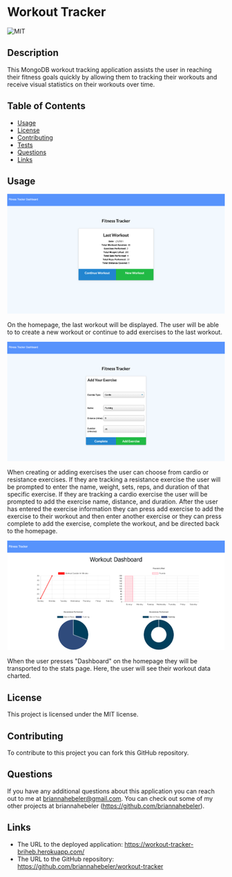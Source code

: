 # Workout Tracker
![MIT](https://img.shields.io/badge/license-MIT-blueviolet)

## Description 
This MongoDB workout tracking application assists the user in reaching their fitness goals quickly by allowing them to tracking their workouts and receive visual statistics on their workouts over time.

## Table of Contents  
* [Usage](#usage)
* [License](#license)
* [Contributing](#contributing)
* [Tests](#tests)
* [Questions](#questions)
* [Links](#links)

## Usage 
![](./public/assets/images/homePage.png)

On the homepage, the last workout will be displayed. The user will be able to to create a new workout or continue to add exercises to the last workout.

![](./public/assets/images/exercise.png)

When creating or adding exercises the user can choose from cardio or resistance exercises. If they are tracking a resistance exercise the user will be prompted to enter the name, weight, sets, reps, and duration of that specific exercise. If they are tracking a cardio exercise the user will be prompted to add the exercise name, distance, and duration. After the user has entered the exercise information they can press add exercise to add the exercise to their workout and then enter another exercise or they can press complete to add the exercise, complete the workout, and be directed back to the homepage.

![](./public/assets/images/statsPage.png)

When the user presses "Dashboard" on the homepage they will be transported to the stats page. Here, the user will see their workout data charted.


## License
This project is licensed under the MIT license.

## Contributing
To contribute to this project you can fork this GitHub repository.

## Questions
If you have any additional questions about this application you can reach out to me at briannahebeler@gmail.com.
You can check out some of my other projects at briannahebeler (https://github.com/briannahebeler).

## Links
* The URL to the deployed application: https://workout-tracker-briheb.herokuapp.com/
* The URL to the GitHub repository: https://github.com/briannahebeler/workout-tracker